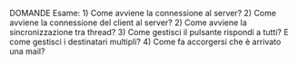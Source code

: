 DOMANDE Esame:
    1) Come avviene la connessione al server?
    2) Come avviene la connessione del client al server?
    2) Come avviene la sincronizzazione tra thread?
    3) Come gestisci il pulsante rispondi a tutti? E come gestisci i destinatari multipli?
    4) Come fa accorgersi che è arrivato una mail?